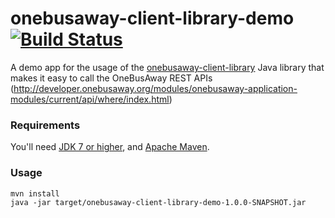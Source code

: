 # onebusaway-client-library-demo [![Build Status](https://travis-ci.org/OneBusAway/onebusaway-client-library-demo.svg?branch=master)](https://travis-ci.org/OneBusAway/onebusaway-client-library-demo)
A demo app for the usage of the [onebusaway-client-library](https://github.com/OneBusAway/onebusaway-client-library) Java library that makes it easy to call the OneBusAway REST APIs (http://developer.onebusaway.org/modules/onebusaway-application-modules/current/api/where/index.html)

### Requirements

You'll need [JDK 7 or higher](http://www.oracle.com/technetwork/java/javase/downloads/index.html), and [Apache Maven](https://maven.apache.org/index.html).

### Usage

~~~
mvn install
java -jar target/onebusaway-client-library-demo-1.0.0-SNAPSHOT.jar
~~~
